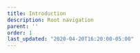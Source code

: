 ```yaml
---
title: Introduction
description: Root navigation
parent: ''
order: 1
last_updated: "2020-04-20T16:20:00-05:00"
---
```


